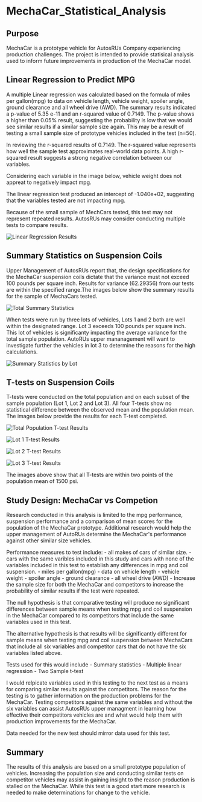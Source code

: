 # MechaCar_Statistical_Analysis

## Purpose 
MechaCar is a prototype vehicle for AutosRUs Company experiencing production challenges. The project is intended to provide statisical analysis used to inform future improvements in production of the MechaCar model.


## Linear Regression to Predict MPG
A multiple Linear regression was calculated based on the formula of miles per gallon(mpg) to data on vehicle length, vehicle weight, spoiler angle, ground clearance and all wheel drive (AWD). The summary results indicated a p-value of 5.35 e-11 and an r-squared value of 0.7149. The p-value shows a higher than 0.05% result, suggesting the probability is low that we would see similar results if a similar sample size again. This may be a result of testing a small sample size of prototype vehicles included in the test (n=50).    

In reviewing the r-squared results of 0.7149. The r-squared value represents how well the sample test approximates real-world data points. A high r-squared result suggests a strong negative correlation between our variables. 

Considering each variable in the image below, vehicle weight does not appreat to negatively impact mpg. 

The linear regression test produced an intercept of -1.040e+02, suggesting that the variables tested are not impacting mpg.

Because of the small sample of MechCars tested, this test may not represent repeated results. AutosRUs may consider conducting multiple tests to compare results.  

![Linear Regression Results]("https://github.com/KathleenYager/MechaCar_Statistical_Analysis/blob/main/Resources/Linear_regression.png")


## Summary Statistics on Suspension Coils
Upper Management of AutosRUs report that, the design specifications for the MechaCar suspension coils dictate that the variance must not exceed 100 pounds per square inch. Results for variance (62.29356) from our tests are within the specified range.The images below show the summary results for the sample of MechaCars tested.     

![Total Summary Statistics]("https://github.com/KathleenYager/MechaCar_Statistical_Analysis/blob/main/Resources/total_summary.png")

When tests were run by three lots of vehicles, Lots 1 and 2 both are well within the designated range. Lot 3 exceeds 100 pounds per square inch. This lot of vehicles is significanty impacting the average variance for the total sample population. AutoRUs upper mananagement will want to investigate further the vehicles in lot 3 to determine the reasons for the high calculations. 

![Summary Statistics by Lot]("https://github.com/KathleenYager/MechaCar_Statistical_Analysis/blob/main/Resources/lot_summary.png")


## T-tests on Suspension Coils
T-tests were conducted on the total population and on each subset of the sample population (Lot 1, Lot 2 and Lot 3). All four T-tests show no statistical difference between the observed mean and the population mean. The images below provide the results for each T-test completed. 

![Total Population T-test Results]("https://github.com/KathleenYager/MechaCar_Statistical_Analysis/blob/main/Resources/total-t-test.png")

![Lot 1 T-test Results]("https://github.com/KathleenYager/MechaCar_Statistical_Analysis/blob/main/Resources/lot1_t-test.png")

![Lot 2 T-test Results]("https://github.com/KathleenYager/MechaCar_Statistical_Analysis/blob/main/Resources/lot2_t-test.png")

![Lot 3 T-test Results]("https://github.com/KathleenYager/MechaCar_Statistical_Analysis/blob/main/Resources/lot3_t-test.png")

The images above show that all T-tests are within two points of the population mean of 1500 psi.



## Study Design: MechaCar vs Competion
Research conducted in this analysis is limited to the mpg performance, suspension performance and a comparison of mean scores for the population of the MechaCar prototype. Additional research would help the upper management of AutoRUs determine the MechaCar's performance against other similar size vehicles. 

Performance measures to test include: 
	- all makes of cars of similar size. 
	- cars with the same varibles included in this study and cars with none of the variables 	included in this test to establish any differences in mpg and coil suspension. 
		- miles per gallon(mpg)
		- data on vehicle length 
		- vehicle weight 
		- spoiler angle 
		- ground clearance
		- all wheel drive (AWD)
	- Increase the sample size for both the MechaCar and competitors to increase the probability 	of similar results if the test were repeated. 

The null hypothesis is that comparative testing will produce no significant differences between sample means when testing mpg and coil suspension in the MechaCar compared to its competitors that include the same variables used in this test. 

The alternative hypothesis is that results will be significantly different for sample means when testing mpg and coil suspension between MechaCars that include all six variables and competitor cars that do not have the six variables listed above. 

Tests used for this would include 
	- Summary statistics 
	- Multiple linear regression 
	- Two Sample t-test

I would relpicate variables used in this testing to the next test as a means for comparing similar results against the competitors. The reason for the testing is to gather information on the production problems for the MechaCar. Testing competitors against the same variables and without the six variables can assist AutosRUs upper managment in learning how effective their competitors vehicles are and what would help them with production improvements for the MechaCar.  

Data needed for the new test should mirror data used for this test. 

## Summary
The results of this analysis are based on a small prototype population of vehicles. Increasing the population size and conducting similar tests on competitor vehicles may assist in gaining insight to the reason production is stalled on the MechaCar. While this test is a good start more research is needed to make determinations for change to the vehicle.   















